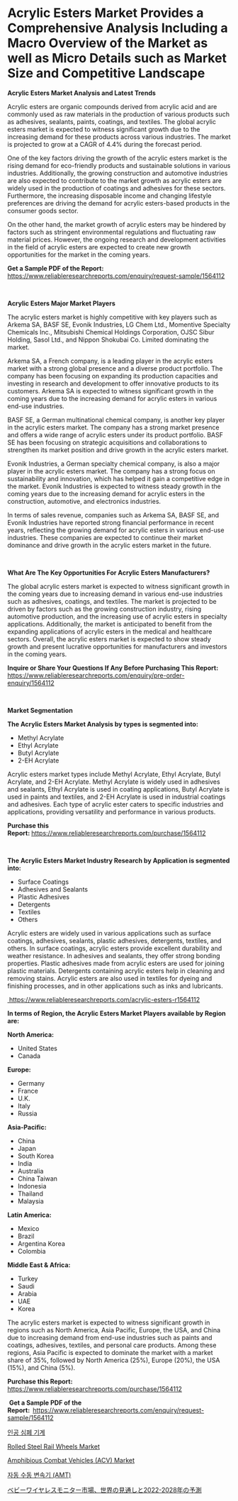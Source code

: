 <p><h1>Acrylic Esters Market Provides a Comprehensive Analysis Including a Macro Overview of the Market as well as Micro Details such as Market Size and Competitive Landscape</h1></p><p><strong>Acrylic Esters Market Analysis and Latest Trends</strong></p>
<p><p>Acrylic esters are organic compounds derived from acrylic acid and are commonly used as raw materials in the production of various products such as adhesives, sealants, paints, coatings, and textiles. The global acrylic esters market is expected to witness significant growth due to the increasing demand for these products across various industries. The market is projected to grow at a CAGR of 4.4% during the forecast period.</p><p>One of the key factors driving the growth of the acrylic esters market is the rising demand for eco-friendly products and sustainable solutions in various industries. Additionally, the growing construction and automotive industries are also expected to contribute to the market growth as acrylic esters are widely used in the production of coatings and adhesives for these sectors. Furthermore, the increasing disposable income and changing lifestyle preferences are driving the demand for acrylic esters-based products in the consumer goods sector.</p><p>On the other hand, the market growth of acrylic esters may be hindered by factors such as stringent environmental regulations and fluctuating raw material prices. However, the ongoing research and development activities in the field of acrylic esters are expected to create new growth opportunities for the market in the coming years.</p></p>
<p><strong>Get a Sample PDF of the Report:&nbsp;</strong> <a href="https://www.reliableresearchreports.com/enquiry/request-sample/1564112">https://www.reliableresearchreports.com/enquiry/request-sample/1564112</a></p>
<p>&nbsp;</p>
<p><strong>Acrylic Esters Major Market Players</strong></p>
<p><p>The acrylic esters market is highly competitive with key players such as Arkema SA, BASF SE, Evonik Industries, LG Chem Ltd., Momentive Specialty Chemicals Inc., Mitsubishi Chemical Holdings Corporation, OJSC Sibur Holding, Sasol Ltd., and Nippon Shokubai Co. Limited dominating the market.</p><p>Arkema SA, a French company, is a leading player in the acrylic esters market with a strong global presence and a diverse product portfolio. The company has been focusing on expanding its production capacities and investing in research and development to offer innovative products to its customers. Arkema SA is expected to witness significant growth in the coming years due to the increasing demand for acrylic esters in various end-use industries.</p><p>BASF SE, a German multinational chemical company, is another key player in the acrylic esters market. The company has a strong market presence and offers a wide range of acrylic esters under its product portfolio. BASF SE has been focusing on strategic acquisitions and collaborations to strengthen its market position and drive growth in the acrylic esters market.</p><p>Evonik Industries, a German specialty chemical company, is also a major player in the acrylic esters market. The company has a strong focus on sustainability and innovation, which has helped it gain a competitive edge in the market. Evonik Industries is expected to witness steady growth in the coming years due to the increasing demand for acrylic esters in the construction, automotive, and electronics industries.</p><p>In terms of sales revenue, companies such as Arkema SA, BASF SE, and Evonik Industries have reported strong financial performance in recent years, reflecting the growing demand for acrylic esters in various end-use industries. These companies are expected to continue their market dominance and drive growth in the acrylic esters market in the future.</p></p>
<p>&nbsp;</p>
<p><strong>What Are The Key Opportunities For Acrylic Esters Manufacturers?</strong></p>
<p><p>The global acrylic esters market is expected to witness significant growth in the coming years due to increasing demand in various end-use industries such as adhesives, coatings, and textiles. The market is projected to be driven by factors such as the growing construction industry, rising automotive production, and the increasing use of acrylic esters in specialty applications. Additionally, the market is anticipated to benefit from the expanding applications of acrylic esters in the medical and healthcare sectors. Overall, the acrylic esters market is expected to show steady growth and present lucrative opportunities for manufacturers and investors in the coming years.</p></p>
<p><strong>Inquire or Share Your Questions If Any Before Purchasing This Report:</strong> <a href="https://www.reliableresearchreports.com/enquiry/pre-order-enquiry/1564112">https://www.reliableresearchreports.com/enquiry/pre-order-enquiry/1564112</a></p>
<p>&nbsp;</p>
<p><strong>Market Segmentation</strong></p>
<p><strong>The Acrylic Esters Market Analysis by types is segmented into:</strong></p>
<p><ul><li>Methyl Acrylate</li><li>Ethyl Acrylate</li><li>Butyl Acrylate</li><li>2-EH Acrylate</li></ul></p>
<p><p>Acrylic esters market types include Methyl Acrylate, Ethyl Acrylate, Butyl Acrylate, and 2-EH Acrylate. Methyl Acrylate is widely used in adhesives and sealants, Ethyl Acrylate is used in coating applications, Butyl Acrylate is used in paints and textiles, and 2-EH Acrylate is used in industrial coatings and adhesives. Each type of acrylic ester caters to specific industries and applications, providing versatility and performance in various products.</p></p>
<p><strong>Purchase this Report:&nbsp;</strong><a href="https://www.reliableresearchreports.com/purchase/1564112">https://www.reliableresearchreports.com/purchase/1564112</a></p>
<p>&nbsp;</p>
<p><strong>The Acrylic Esters Market Industry Research by Application is segmented into:</strong></p>
<p><ul><li>Surface Coatings</li><li>Adhesives and Sealants</li><li>Plastic Adhesives</li><li>Detergents</li><li>Textiles</li><li>Others</li></ul></p>
<p><p>Acrylic esters are widely used in various applications such as surface coatings, adhesives, sealants, plastic adhesives, detergents, textiles, and others. In surface coatings, acrylic esters provide excellent durability and weather resistance. In adhesives and sealants, they offer strong bonding properties. Plastic adhesives made from acrylic esters are used for joining plastic materials. Detergents containing acrylic esters help in cleaning and removing stains. Acrylic esters are also used in textiles for dyeing and finishing processes, and in other applications such as inks and lubricants.</p></p>
<p><a href="https://www.reliableresearchreports.com/acrylic-esters-r1564112">&nbsp;https://www.reliableresearchreports.com/acrylic-esters-r1564112</a></p>
<p><strong>In terms of Region, the Acrylic Esters Market Players available by Region are:</strong></p>
<p>
    <p> <strong> North America: </strong>
        <ul>
            <li>United States</li>
            <li>Canada</li>
        </ul>
        </p> 
    <p> <strong> Europe: </strong>
        <ul>
            <li>Germany</li>
            <li>France</li>
            <li>U.K.</li>
            <li>Italy</li>
            <li>Russia</li>
        </ul>
        </p> 
    <p> <strong> Asia-Pacific: </strong>
        <ul>
            <li>China</li>
            <li>Japan</li>
            <li>South Korea</li>
            <li>India</li>
            <li>Australia</li>
            <li>China Taiwan</li>
            <li>Indonesia</li>
            <li>Thailand</li>
            <li>Malaysia</li>
        </ul>
        </p> 
    <p> <strong> Latin America: </strong>
        <ul>
            <li>Mexico</li>
            <li>Brazil</li>
            <li>Argentina Korea</li>
            <li>Colombia</li>
        </ul>
        </p> 
    <p> <strong> Middle East & Africa: </strong>
        <ul>
            <li>Turkey</li>
            <li>Saudi</li>
            <li>Arabia</li>
            <li>UAE</li>
            <li>Korea</li>
        </ul>
    </p>
    </p>
<p><p>The acrylic esters market is expected to witness significant growth in regions such as North America, Asia Pacific, Europe, the USA, and China due to increasing demand from end-use industries such as paints and coatings, adhesives, textiles, and personal care products. Among these regions, Asia Pacific is expected to dominate the market with a market share of 35%, followed by North America (25%), Europe (20%), the USA (15%), and China (5%).</p></p>
<p><strong>Purchase this Report: </strong><a href="https://www.reliableresearchreports.com/purchase/1564112">https://www.reliableresearchreports.com/purchase/1564112</a></p>
<p>&nbsp;<strong>Get a Sample PDF of the Report:&nbsp;&nbsp;</strong><a href="https://www.reliableresearchreports.com/enquiry/request-sample/1564112">https://www.reliableresearchreports.com/enquiry/request-sample/1564112</a></p>
<p><strong></strong></p>
<p><p><a href="https://github.com/erwindropdead54/Market-Research-Report-List-1/blob/main/1135269117842.md">인공 심폐 기계</a></p><p><a href="https://github.com/WillieWoodard/Market-Research-Report-List-5/blob/main/rolled-steel-rail-wheels-market.md">Rolled Steel Rail Wheels Market</a></p><p><a href="https://github.com/mabenkhyari11/Market-Research-Report-List-1/blob/main/amphibious-combat-vehicles-acv-market.md">Amphibious Combat Vehicles (ACV) Market</a></p><p><a href="https://github.com/alfitoms13/Market-Research-Report-List-1/blob/main/5221986117843.md">자동 수동 변속기 (AMT)</a></p><p><a href="https://github.com/DayanaRunolfsdottir/Market-Research-Report-List-1/blob/main/8818191130001.md">ベビーワイヤレスモニター市場、世界の見通しと2022-2028年の予測</a></p></p>